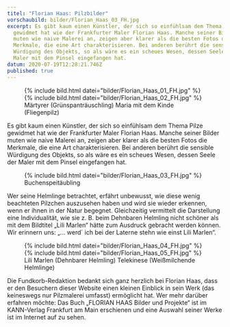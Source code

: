 ```yaml
---
titel: "Florian Haas: Pilzbilder"
vorschaubild: bilder/Florian_Haas_03_FH.jpg
excerpt: Es gibt kaum einen Künstler, der sich so einfühlsam dem Thema Pilze
  gewidmet hat wie der Frankfurter Maler Florian Haas. Manche seiner Bilder
  muten wie naive Malerei an, zeigen aber klarer als die besten Fotos die
  Merkmale, die eine Art charakterisieren. Bei anderen berührt die sensible
  Würdigung des Objekts, so als wäre es ein scheues Wesen, dessen Seele der
  Maler mit dem Pinsel eingefangen hat.
datum: 2020-07-19T12:28:21.746Z
published: true
---
```


<figure>
  {% include bild.html datei="bilder/Florian_Haas_01_FH.jpg" %}
  {% include bild.html datei="bilder/Florian_Haas_02_FH.jpg" %}
  <figcaption>Märtyrer (Grünspanträuschling) Maria mit dem Kinde (Fliegenpilz)</figcaption>
</figure>

Es gibt kaum einen Künstler, der sich so einfühlsam dem Thema Pilze gewidmet hat wie der Frankfurter Maler Florian Haas. Manche seiner Bilder muten wie naive Malerei an, zeigen aber klarer als die besten Fotos die Merkmale, die eine Art charakterisieren. Bei anderen berührt die sensible Würdigung des Objekts, so als wäre es ein scheues Wesen, dessen Seele der Maler mit dem Pinsel eingefangen hat.

<figure>
  {% include bild.html datei="bilder/Florian_Haas_03_FH.jpg" %}
  <figcaption>Buchenspeitäubling</figcaption>
</figure>

Wer seine Helmlinge betrachtet, erfährt unbewusst, wie diese wenig beachteten Pilzchen auszusehen haben und wird sie wieder erkennen, wenn er ihnen in der Natur begegnet. Gleichzeitig vermittelt die Darstellung eine Individualität, wie sie z. B. beim Dehnbaren Helmling nicht schöner als mit dem Bildtitel „Lili Marlen“ hätte zum Ausdruck gebracht werden können. Wir erinnern uns: „… werd´ ich bei der Laterne stehn wie einst Lili Marlen“.

<figure>
  {% include bild.html datei="bilder/Florian_Haas_04_FH.jpg" %}
  {% include bild.html datei="bilder/Florian_Haas_05_FH.jpg" %}
  <figcaption>Lili Marlen (Dehnbarer Helmling) Telekinese (Weißmilchende Helmlinge)</figcaption>
</figure>


Die Fundkorb-Redaktion bedankt sich ganz herzlich bei Florian Haas, dass er den Besuchern dieser Website einen kleinen Einblick in sein Werk (das keineswegs nur Pilzmalerei umfasst) ermöglicht hat. Wer mehr darüber erfahren möchte: Das Buch „FLORIAN HAAS Bilder und Projekte“ ist im KANN-Verlag Frankfurt am Main erschienen und eine Auswahl seiner Werke ist im Internet auf [](www.bilderhaas.de) zu sehen.
